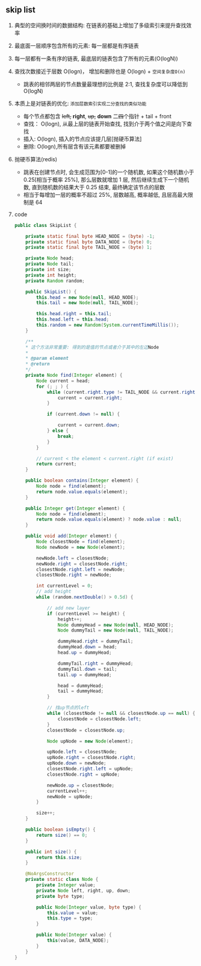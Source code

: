 ## skip list

1. 典型的空间换时间的数据结构: 在链表的基础上增加了多级索引来提升查找效率
2. 最底面一层顺序包含所有的元素: 每一层都是有序链表
3. 每一层都有一条有序的链表, 最底层的链表包含了所有的元素(O(logN))
4. 查找次数接近于层数 O(logn)， 增加和删除也是 O(logn) + `空间复杂度O(n)`
   - 跳表的相邻两层的节点数量最理想的比例是 2:1, 查找复杂度可以降低到 O(logN)
5. 本质上是对链表的优化: `添加层数索引实现二分查找的类似功能`
   - 每个节点都包含 ~~left,~~ **right**, ~~up,~~ **down** 二~~四~~个指针 + tail + front
   - 查找： O(logn), 从最上层的链表开始查找, 找到介于两个值之间是向下查找
   - 插入: O(logn), 插入的节点应该提几层[抛硬币算法]
   - 删除: O(logn),所有层含有该元素都要被删掉
6. 抛硬币算法(redis)
   - 跳表在创建节点时, 会生成范围为[0-1]的一个随机数, 如果这个随机数小于 0.25[相当于概率 25%], 那么层数就增加 1 层, 然后继续生成下一个随机数, 直到随机数的结果大于 0.25 结束, 最终确定该节点的层数
   - 相当于每增加一层的概率不超过 25%, 层数越高, 概率越低, 且层高最大限制是 64
7. code

   ```java
   public class SkipList {

       private static final byte HEAD_NODE = (byte) -1;
       private static final byte DATA_NODE = (byte) 0;
       private static final byte TAIL_NODE = (byte) 1;

       private Node head;
       private Node tail;
       private int size;
       private int height;
       private Random random;

       public SkipList() {
           this.head = new Node(null, HEAD_NODE);
           this.tail = new Node(null, TAIL_NODE);

           this.head.right = this.tail;
           this.head.left = this.head;
           this.random = new Random(System.currentTimeMillis());
       }

       /**
       * 这个方法非常重要: 得到的是值的节点或者介于其中的左边Node
       *
       * @param element
       * @return
       */
       private Node find(Integer element) {
           Node current = head;
           for (; ; ) {
               while (current.right.type != TAIL_NODE && current.right.value <= element) {
                   current = current.right;
               }

               if (current.down != null) {

                   current = current.down;
               } else {
                   break;
               }
           }

           // current < the element < current.right (if exist)
           return current;
       }

       public boolean contains(Integer element) {
           Node node = find(element);
           return node.value.equals(element);
       }

       public Integer get(Integer element) {
           Node node = find(element);
           return node.value.equals(element) ? node.value : null;
       }

       public void add(Integer element) {
           Node closestNode = find(element);
           Node newNode = new Node(element);

           newNode.left = closestNode;
           newNode.right = closestNode.right;
           closestNode.right.left = newNode;
           closestNode.right = newNode;

           int currentLevel = 0;
           // add height
           while (random.nextDouble() > 0.5d) {

               // add new layer
               if (currentLevel >= height) {
                   height++;
                   Node dummyHead = new Node(null, HEAD_NODE);
                   Node dummyTail = new Node(null, TAIL_NODE);

                   dummyHead.right = dummyTail;
                   dummyHead.down = head;
                   head.up = dummyHead;

                   dummyTail.right = dummyHead;
                   dummyTail.down = tail;
                   tail.up = dummyHead;

                   head = dummyHead;
                   tail = dummyHead;
               }

               // 找up节点的left
               while (closestNode != null && closestNode.up == null) {
                   closestNode = closestNode.left;
               }
               closestNode = closestNode.up;

               Node upNode = new Node(element);

               upNode.left = closestNode;
               upNode.right = closestNode.right;
               upNode.down = newNode;
               closestNode.right.left = upNode;
               closestNode.right = upNode;

               newNode.up = closestNode;
               currentLevel++;
               newNode = upNode;
           }

           size++;
       }

       public boolean isEmpty() {
           return size() == 0;
       }

       public int size() {
           return this.size;
       }

       @NoArgsConstructor
       private static class Node {
           private Integer value;
           private Node left, right, up, down;
           private byte type;

           public Node(Integer value, byte type) {
               this.value = value;
               this.type = type;
           }

           public Node(Integer value) {
               this(value, DATA_NODE);
           }
       }
   }
   ```
